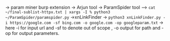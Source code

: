 -> param miner burp extension
-> Arjun tool
-> ParamSpider tool --> `cat ~/final-sublist-httpx.txt | xargs -I % python3 ~/ParamSpider/paramspider.py` 
->xnLinkFinder -> `python3 xnLinkFinder.py -i https://google.com -sf bing.com -o google.com -op googleparam.txt`  -> here -i for input url and -sf to denote out of scope , -o output for path and -op for output parameters.

